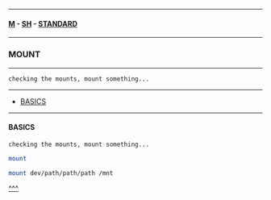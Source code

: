 
---

#### [M](https://github.com/ttltrk/TTT/blob/master/menu.md) - [SH](https://github.com/ttltrk/TTT/blob/master/SH/SH.md) - [STANDARD](https://github.com/ttltrk/TTT/blob/master/SH/STANDARD/STANDARD.md)

---

### MOUNT

---

```
checking the mounts, mount something...
```

---

* [BASICS](#BASICS)

---

#### BASICS

```
checking the mounts, mount something...
```

```sh
mount
```

```sh
mount dev/path/path/path /mnt 
```

[^^^](#MOUNT)
